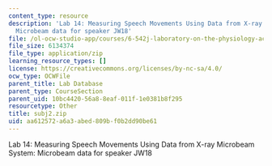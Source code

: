 ```yaml
---
content_type: resource
description: 'Lab 14: Measuring Speech Movements Using Data from X-ray Microbeam System:
  Microbeam data for speaker JW18'
file: /ol-ocw-studio-app/courses/6-542j-laboratory-on-the-physiology-acoustics-and-perception-of-speech-fall-2005/aa612572a6a3abed809bf0b2dd90be61_subj2.zip
file_size: 6134374
file_type: application/zip
learning_resource_types: []
license: https://creativecommons.org/licenses/by-nc-sa/4.0/
ocw_type: OCWFile
parent_title: Lab Database
parent_type: CourseSection
parent_uid: 10bc4420-56a8-8eaf-011f-1e0381b8f295
resourcetype: Other
title: subj2.zip
uid: aa612572-a6a3-abed-809b-f0b2dd90be61
---
```

Lab 14: Measuring Speech Movements Using Data from X-ray Microbeam System: Microbeam data for speaker JW18